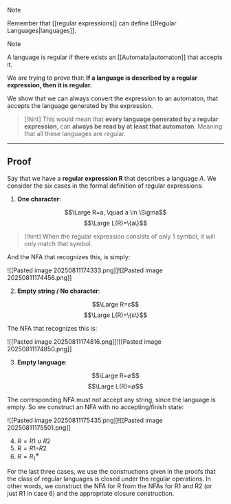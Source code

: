 > [!note]
> Remember that [[regular expressions]] can define [[Regular Languages|languages]].

> [!note]
> A language is regular if there exists an [[Automata|automaton]] that accepts it.


We are trying to prove that:
**If a language is described by a regular expression, then it is regular.**

We show that we can always convert the expression to an automaton, that accepts the language generated by the expression.

> [!hint]
> This would mean that **every language generated by a regular expression**, can **always be read by at least that automaton**. 
> Meaning that all these languages are regular.


---

## Proof

Say that we have a **regular expression R** that describes a language $A$.
We consider the six cases in the formal definition of regular expressions:
1. **One character**:

$$\Large R=a, \quad a \in \Sigma$$
$$\Large L(R)=\{a\}$$
> [!hint]
> When the regular expression consists of only 1 symbol, it will only match that symbol.


And the NFA that recognizes this, is simply:

![[Pasted image 20250811174333.png]]![[Pasted image 20250811174456.png]]


2. **Empty string / No character**:

$$\Large R=ε$$
$$\Large L(R)=\{ε\}$$

The NFA that recognizes this is:

![[Pasted image 20250811174816.png]]![[Pasted image 20250811174850.png]]


3. **Empty language**:

$$\Large R=∅$$
$$\Large L(R)=∅$$

The corresponding NFA must not accept any string, since the language is empty. So we construct an NFA with no accepting/finish state:

![[Pasted image 20250811175435.png]]![[Pasted image 20250811175501.png]]


4. $R =R1∪R2$
5. $R =R1◦R2$
6. $R =R_1^∗$

For the last three cases, we use the constructions given in the proofs that the class of regular languages is closed under the regular operations. In other words, we construct the NFA for R from the NFAs for R1 and R2 (or just R1 in case 6) and the appropriate closure construction.

